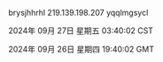 brysjhhrhl 219.139.198.207 yqqlmgsycl

2024年 09月 27日 星期五 03:40:02 CST

2024年 09月 26日 星期四 19:40:02 GMT

